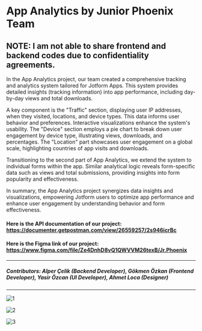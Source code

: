 # App Analytics by Junior Phoenix Team
## NOTE: I am not able to share frontend and backend codes due to confidentiality agreements.

In the App Analytics project, our team created a comprehensive tracking and analytics system tailored for Jotform Apps. This system provides detailed insights (tracking information) into app performance, including day-by-day views and total downloads.

A key component is the "Traffic" section, displaying user IP addresses, when they visited, locations, and device types. This data informs user behavior and preferences. Interactive visualizations enhance the system's usability. The "Device" section employs a pie chart to break down user engagement by device type, illustrating views, downloads, and percentages. The "Location" part showcases user engagement on a global scale, highlighting countries of app visits and downloads.

Transitioning to the second part of App Analytics, we extend the system to individual forms within the app. Similar analytical logic reveals form-specific data such as views and total submissions, providing insights into form popularity and effectiveness.

In summary, the App Analytics project synergizes data insights and visualizations, empowering Jotform users to optimize app performance and enhance user engagement by understanding behavior and form effectiveness.

#### Here is the API documentation of our project: https://documenter.getpostman.com/view/26559257/2s946icrBc

#### Here is the Figma link of our project: https://www.figma.com/file/Ze4DnhD8vQ1QWVVM26texB/Jr.Phoenix

---

##### Contributors: Alper Çelik (Backend Developer), Gökmen Özkan (Frontend Developer), Yasir Özcan (UI Developer), Ahmet Loca (Designer)

---
![1](https://github.com/kOOnzTe/app-analytics/assets/53222156/cfd71a13-4808-467e-80fb-0a291cf5159f)

![2](https://github.com/kOOnzTe/app-analytics/assets/53222156/35b9fcb4-a041-414f-b505-e0f7c1e4f366)

![3](https://github.com/kOOnzTe/app-analytics/assets/53222156/b4c3c29e-bdaa-47da-adda-5cdf41d31c97)
